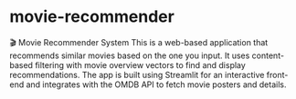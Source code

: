 # movie-recommender
🎬 Movie Recommender System This is a web-based application that recommends similar movies based on the one you input. It uses content-based filtering with movie overview vectors to find and display recommendations. The app is built using Streamlit for an interactive front-end and integrates with the OMDB API to fetch movie posters and details.
